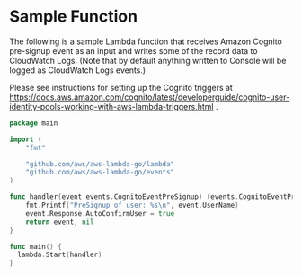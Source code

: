 # Sample Function

The following is a sample Lambda function that receives Amazon Cognito pre-signup event as an input and writes some of the record data to CloudWatch Logs. (Note that by default anything written to Console will be logged as CloudWatch Logs events.)

Please see instructions for setting up the Cognito triggers at https://docs.aws.amazon.com/cognito/latest/developerguide/cognito-user-identity-pools-working-with-aws-lambda-triggers.html .

```go
package main

import (
    "fmt"

    "github.com/aws/aws-lambda-go/lambda"
    "github.com/aws/aws-lambda-go/events"
)

func handler(event events.CognitoEventPreSignup) (events.CognitoEventPreSignup, error) {
    fmt.Printf("PreSignup of user: %s\n", event.UserName)
    event.Response.AutoConfirmUser = true
    return event, nil
}

func main() {
  lambda.Start(handler)
}
```
